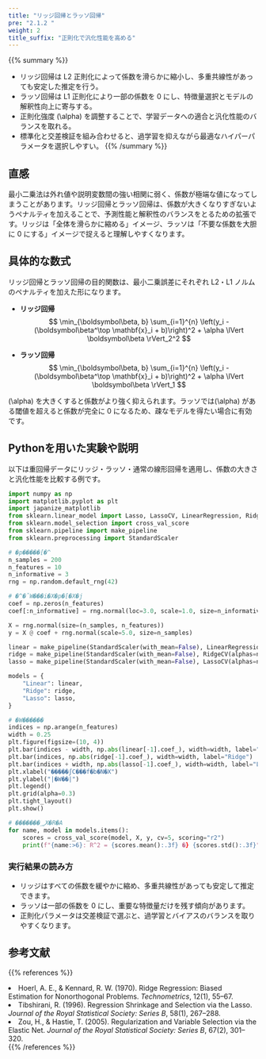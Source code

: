 ```yaml
---
title: "リッジ回帰とラッソ回帰"
pre: "2.1.2 "
weight: 2
title_suffix: "正則化で汎化性能を高める"
---
```


{{% summary %}}
- リッジ回帰は L2 正則化によって係数を滑らかに縮小し、多重共線性があっても安定した推定を行う。
- ラッソ回帰は L1 正則化により一部の係数を 0 にし、特徴量選択とモデルの解釈性向上に寄与する。
- 正則化強度 \(\alpha\) を調整することで、学習データへの適合と汎化性能のバランスを取れる。
- 標準化と交差検証を組み合わせると、過学習を抑えながら最適なハイパーパラメータを選択しやすい。
{{% /summary %}}

## 直感
最小二乗法は外れ値や説明変数間の強い相関に弱く、係数が極端な値になってしまうことがあります。リッジ回帰とラッソ回帰は、係数が大きくなりすぎないようペナルティを加えることで、予測性能と解釈性のバランスをとるための拡張です。リッジは「全体を滑らかに縮める」イメージ、ラッソは「不要な係数を大胆に 0 にする」イメージで捉えると理解しやすくなります。

## 具体的な数式
リッジ回帰とラッソ回帰の目的関数は、最小二乗誤差にそれぞれ L2・L1 ノルムのペナルティを加えた形になります。

- **リッジ回帰**
  $$
  \min_{\boldsymbol\beta, b} \sum_{i=1}^{n} \left(y_i - (\boldsymbol\beta^\top \mathbf{x}_i + b)\right)^2 + \alpha \lVert \boldsymbol\beta \rVert_2^2
  $$

- **ラッソ回帰**
  $$
  \min_{\boldsymbol\beta, b} \sum_{i=1}^{n} \left(y_i - (\boldsymbol\beta^\top \mathbf{x}_i + b)\right)^2 + \alpha \lVert \boldsymbol\beta \rVert_1
  $$

\(\alpha\) を大きくすると係数がより強く抑えられます。ラッソでは\(\alpha\) がある閾値を超えると係数が完全に 0 になるため、疎なモデルを得たい場合に有効です。

## Pythonを用いた実験や説明
以下は重回帰データにリッジ・ラッソ・通常の線形回帰を適用し、係数の大きさと汎化性能を比較する例です。

```python
import numpy as np
import matplotlib.pyplot as plt
import japanize_matplotlib
from sklearn.linear_model import Lasso, LassoCV, LinearRegression, Ridge, RidgeCV
from sklearn.model_selection import cross_val_score
from sklearn.pipeline import make_pipeline
from sklearn.preprocessing import StandardScaler

# �p�����[�^
n_samples = 200
n_features = 10
n_informative = 3
rng = np.random.default_rng(42)

# �^�̌W���i�X�p�[�X�j
coef = np.zeros(n_features)
coef[:n_informative] = rng.normal(loc=3.0, scale=1.0, size=n_informative)

X = rng.normal(size=(n_samples, n_features))
y = X @ coef + rng.normal(scale=5.0, size=n_samples)

linear = make_pipeline(StandardScaler(with_mean=False), LinearRegression()).fit(X, y)
ridge = make_pipeline(StandardScaler(with_mean=False), RidgeCV(alphas=np.logspace(-3, 3, 13), cv=5)).fit(X, y)
lasso = make_pipeline(StandardScaler(with_mean=False), LassoCV(alphas=np.logspace(-3, 1, 9), cv=5, max_iter=50_000)).fit(X, y)

models = {
    "Linear": linear,
    "Ridge": ridge,
    "Lasso": lasso,
}

# �W������
indices = np.arange(n_features)
width = 0.25
plt.figure(figsize=(10, 4))
plt.bar(indices - width, np.abs(linear[-1].coef_), width=width, label="Linear")
plt.bar(indices, np.abs(ridge[-1].coef_), width=width, label="Ridge")
plt.bar(indices + width, np.abs(lasso[-1].coef_), width=width, label="Lasso")
plt.xlabel("�����ʃC���f�b�N�X")
plt.ylabel("|�W��|")
plt.legend()
plt.grid(alpha=0.3)
plt.tight_layout()
plt.show()

# �������؃X�R�A
for name, model in models.items():
    scores = cross_val_score(model, X, y, cv=5, scoring="r2")
    print(f"{name:>6}: R^2 = {scores.mean():.3f} �} {scores.std():.3f}")
```

### 実行結果の読み方
- リッジはすべての係数を緩やかに縮め、多重共線性があっても安定して推定できます。
- ラッソは一部の係数を 0 にし、重要な特徴量だけを残す傾向があります。
- 正則化パラメータは交差検証で選ぶと、過学習とバイアスのバランスを取りやすくなります。

## 参考文献
{{% references %}}
<li>Hoerl, A. E., &amp; Kennard, R. W. (1970). Ridge Regression: Biased Estimation for Nonorthogonal Problems. <i>Technometrics</i>, 12(1), 55–67.</li>
<li>Tibshirani, R. (1996). Regression Shrinkage and Selection via the Lasso. <i>Journal of the Royal Statistical Society: Series B</i>, 58(1), 267–288.</li>
<li>Zou, H., &amp; Hastie, T. (2005). Regularization and Variable Selection via the Elastic Net. <i>Journal of the Royal Statistical Society: Series B</i>, 67(2), 301–320.</li>
{{% /references %}}
